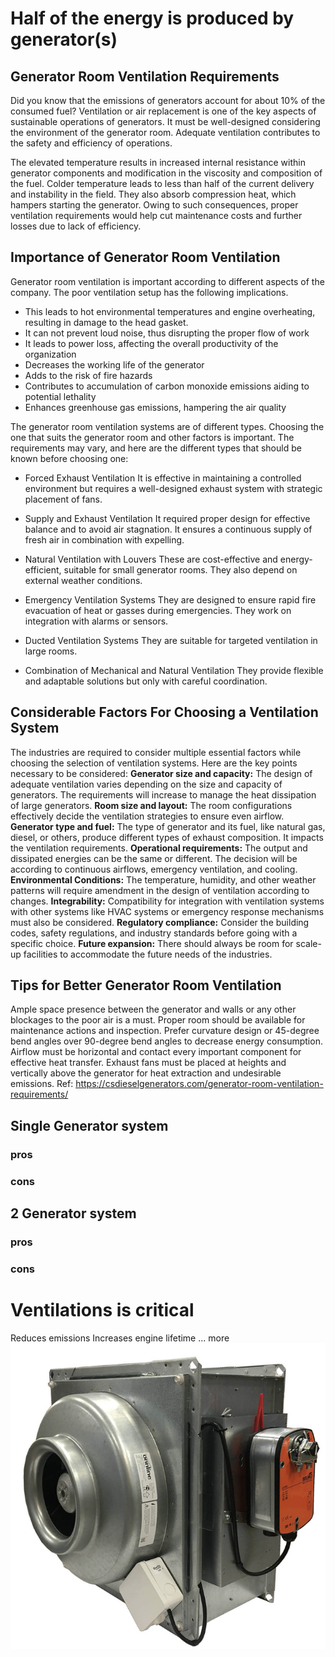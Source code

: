 # Half of the energy is produced by generator(s)

## Generator Room Ventilation Requirements


Did you know that the emissions of generators account for about 10% of the consumed fuel? Ventilation or air replacement is one of the key aspects of sustainable operations of generators. It must be well-designed considering the environment of the generator room. Adequate ventilation contributes to the safety and efficiency of operations. 

The elevated temperature results in increased internal resistance within generator components and modification in the viscosity and composition of the fuel. Colder temperature leads to less than half of the current delivery and instability in the field. They also absorb compression heat, which hampers starting the generator. Owing to such consequences, proper ventilation requirements would help cut maintenance costs and further losses due to lack of efficiency. 

## Importance of Generator Room Ventilation 
Generator room ventilation is important according to different aspects of the company. The poor ventilation setup has the following implications. 

- This leads to hot environmental temperatures and engine overheating, resulting in damage to the head gasket. 
- It can not prevent loud noise, thus disrupting the proper flow of work 
- It leads to power loss, affecting the overall productivity of the organization 
- Decreases the working life of the generator  
- Adds to the risk of fire hazards 
- Contributes to accumulation of carbon monoxide emissions aiding to potential lethality 
- Enhances greenhouse gas emissions, hampering the air quality 

The generator room ventilation systems are of different types. Choosing the one that suits the generator room and other factors is important. The requirements may vary, and here are the different types that should be known before choosing one: 

- Forced Exhaust Ventilation
It is effective in maintaining a controlled environment but requires a well-designed exhaust system with strategic placement of fans.

- Supply and Exhaust Ventilation
It required proper design for effective balance and to avoid air stagnation. It ensures a continuous supply of fresh air in combination with expelling.

- Natural Ventilation with Louvers
These are cost-effective and energy-efficient, suitable for small generator rooms. They also depend on external weather conditions. 

- Emergency Ventilation Systems
They are designed to ensure rapid fire evacuation of heat or gasses during emergencies. They work on integration with alarms or sensors. 

- Ducted Ventilation Systems 
They are suitable for targeted ventilation in large rooms. 

- Combination of Mechanical and Natural Ventilation
They provide flexible and adaptable solutions but only with careful coordination. 

## Considerable Factors For Choosing a Ventilation System
The industries are required to consider multiple essential factors while choosing the selection of ventilation systems. Here are the key points necessary to be considered: 
**Generator size and capacity:** The design of adequate ventilation varies depending on the size and capacity of generators. The requirements will increase to manage the heat dissipation of large generators. 
**Room size and layout:** The room configurations effectively decide the ventilation strategies to ensure even airflow. 
**Generator type and fuel:** The type of generator and its fuel, like natural gas, diesel, or others, produce different types of exhaust composition. It impacts the ventilation requirements. 
**Operational requirements:** The output and dissipated energies can be the same or different. The decision will be according to continuous airflows, emergency ventilation, and cooling. 
**Environmental Conditions:** The temperature, humidity, and other weather patterns will require amendment in the design of ventilation according to changes. 
**Integrability:** Compatibility for integration with ventilation systems with other systems like HVAC systems or emergency response mechanisms must also be considered. 
**Regulatory compliance:** Consider the building codes, safety regulations, and industry standards before going with a specific choice. 
**Future expansion:** There should always be room for scale-up facilities to accommodate the future needs of the industries. 

## Tips for Better Generator Room Ventilation
Ample space presence between the generator and walls or any other blockages to the poor air is a must. 
Proper room should be available for maintenance actions and inspection.
Prefer curvature design or 45-degree bend angles over 90-degree bend angles to decrease energy consumption.
Airflow must be horizontal and contact every important component for effective heat transfer. 
Exhaust fans must be placed at heights and vertically above the generator for heat extraction and undesirable emissions.
Ref:
https://csdieselgenerators.com/generator-room-ventilation-requirements/

## Single Generator system

### pros

### cons

## 2 Generator system

### pros

### cons

# Ventilations is critical
Reduces emissions
Increases engine lifetime
... more 
![alt text](image.png)